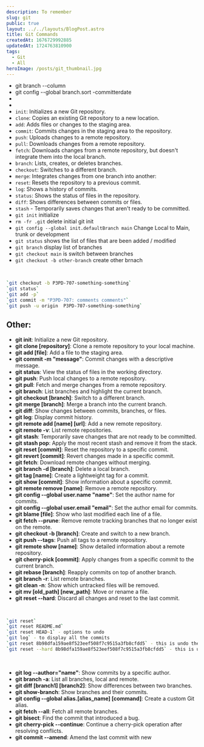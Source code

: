 ```yaml
---
description: To remember
slug: git
public: true
layout: ../../layouts/BlogPost.astro
title: Git Commands
createdAt: 1676729992885
updatedAt: 1724763810900
tags:
  - Git
  - All
heroImage: /posts/git_thumbnail.jpg
---
```


- git branch --column
- git config --global branch.sort -committerdate
- 
- 
- `init`: Initializes a new Git repository.
- `clone`: Copies an existing Git repository to a new location.
- `add`: Adds files or changes to the staging area.
- `commit`: Commits changes in the staging area to the repository.
- `push`: Uploads changes to a remote repository.
- `pull`: Downloads changes from a remote repository.
- `fetch`: Downloads changes from a remote repository, but doesn't integrate them into the local branch.
- `branch`: Lists, creates, or deletes branches.
- `checkout`: Switches to a different branch.
- `merge`: Integrates changes from one branch into another:
- `reset`: Resets the repository to a previous commit.
- `log`: Shows a history of commits.
- `status`: Shows the status of files in the repository.
- `diff`: Shows differences between commits or files.
- `stash` - Temporarily saves changes that aren't ready to be committed.
- `git init` initialize
- `rm -fr .git` delete initial git init
- `git config --global init.defaultBranch main` Change Local to Main, trunk or development
- `git status` shows the list of files that are been added / modified 
- `git branch` display list of branches
- `git checkout main` is switch between branches 
- `git checkout -b other-branch` create other brnach

<br>

```zsh
`git checkout -b P3PD-707-something-something`
`git status`
`git add -p`
`git commit -m "P3PD-707: comments comments"`
`git push -u origin  P3PD-707-something-something`
```

## Other:
- **git init**: Initialize a new Git repository.
- **git clone [repository]**: Clone a remote repository to your local machine.
- **git add [file]**: Add a file to the staging area.
- **git commit -m "message"**: Commit changes with a descriptive message.
- **git status**: View the status of files in the working directory.
- **git push**: Push local changes to a remote repository.
- **git pull**: Fetch and merge changes from a remote repository.
- **git branch**: List branches and highlight the current branch.
- **git checkout [branch]**: Switch to a different branch.
- **git merge [branch]**: Merge a branch into the current branch.
- **git diff**: Show changes between commits, branches, or files.
- **git log**: Display commit history.
- **git remote add [name] [url]**: Add a new remote repository.
- **git remote -v**: List remote repositories.
- **git stash**: Temporarily save changes that are not ready to be committed.
- **git stash pop**: Apply the most recent stash and remove it from the stack.
- **git reset [commit]**: Reset the repository to a specific commit.
- **git revert [commit]**: Revert changes made in a specific commit.
- **git fetch**: Download remote changes without merging.
- **git branch -d [branch]**: Delete a local branch.
- **git tag [name]**: Create a lightweight tag for a commit.
- **git show [commit]**: Show information about a specific commit.
- **git remote remove [name]**: Remove a remote repository.
- **git config --global user.name "name"**: Set the author name for commits.
- **git config --global user.email "email"**: Set the author email for commits.
- **git blame [file]**: Show who last modified each line of a file.
- **git fetch --prune**: Remove remote tracking branches that no longer exist on the remote.
- **git checkout -b [branch]**: Create and switch to a new branch.
- **git push --tags**: Push all tags to a remote repository.
- **git remote show [name]**: Show detailed information about a remote repository.
- **git cherry-pick [commit]**: Apply changes from a specific commit to the current branch.
- **git rebase [branch]**: Reapply commits on top of another branch.
- **git branch -r**: List remote branches.
- **git clean -n**: Show which untracked files will be removed.
- **git mv [old_path] [new_path]**: Move or rename a file.
- **git reset --hard**: Discard all changes and reset to the last commit.

<br>

```zsh
`git reset` 
`git reset README.md`
`git reset HEAD~1` - options to undo
`git log` - to display all the commits
`git reset 8b98dfa159ae8f523eef508f7c9515a3fb8cfdd5` - this is undo the commits
`git reset --hard 8b98dfa159ae8f523eef508f7c9515a3fb8cfdd5` - this is undo the commits and file changes as well
```

<br>

- **git log --author="name"**: Show commits by a specific author.
- **git branch -a**: List all branches, local and remote.
- **git diff [branch1] [branch2]**: Show differences between two branches.
- **git show-branch**: Show branches and their commits.
- **git config --global alias.[alias_name] [command]**: Create a custom Git alias.
- **git fetch --all**: Fetch all remote branches.
- **git bisect**: Find the commit that introduced a bug.
- **git cherry-pick --continue**: Continue a cherry-pick operation after resolving conflicts.
- **git commit --amend**: Amend the last commit with new



